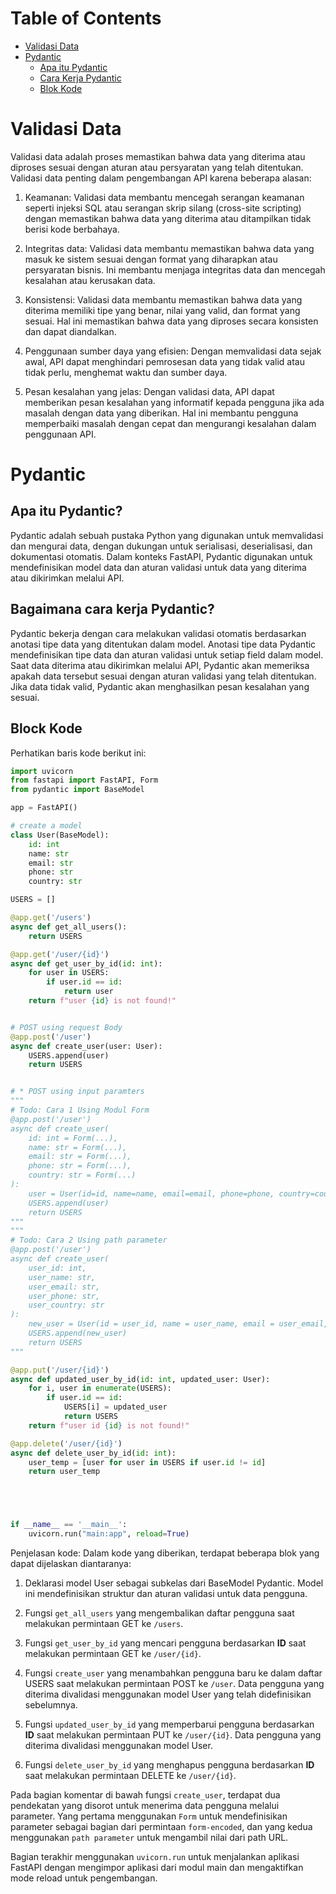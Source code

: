 # Table of Contents
- [Validasi Data](#validasi-data)
- [Pydantic](#pydantic)
    - [Apa itu Pydantic](#apa-itu-pydantic)
    - [Cara Kerja Pydantic](#bagaimana-cara-kerja-pydantic)
    - [Blok Kode](#block-kode)

# Validasi Data
Validasi data adalah proses memastikan bahwa data yang diterima atau diproses sesuai dengan aturan atau persyaratan yang telah ditentukan. Validasi data penting dalam pengembangan API karena beberapa alasan:

1. Keamanan: Validasi data membantu mencegah serangan keamanan seperti injeksi SQL atau serangan skrip silang (cross-site scripting) dengan memastikan bahwa data yang diterima atau ditampilkan tidak berisi kode berbahaya.

2. Integritas data: Validasi data membantu memastikan bahwa data yang masuk ke sistem sesuai dengan format yang diharapkan atau persyaratan bisnis. Ini membantu menjaga integritas data dan mencegah kesalahan atau kerusakan data.

3. Konsistensi: Validasi data membantu memastikan bahwa data yang diterima memiliki tipe yang benar, nilai yang valid, dan format yang sesuai. Hal ini memastikan bahwa data yang diproses secara konsisten dan dapat diandalkan.

4. Penggunaan sumber daya yang efisien: Dengan memvalidasi data sejak awal, API dapat menghindari pemrosesan data yang tidak valid atau tidak perlu, menghemat waktu dan sumber daya.

5. Pesan kesalahan yang jelas: Dengan validasi data, API dapat memberikan pesan kesalahan yang informatif kepada pengguna jika ada masalah dengan data yang diberikan. Hal ini membantu pengguna memperbaiki masalah dengan cepat dan mengurangi kesalahan dalam penggunaan API.

# Pydantic
## Apa itu Pydantic?
Pydantic adalah sebuah pustaka Python yang digunakan untuk memvalidasi dan mengurai data, dengan dukungan untuk serialisasi, deserialisasi, dan dokumentasi otomatis. Dalam konteks FastAPI, Pydantic digunakan untuk mendefinisikan model data dan aturan validasi untuk data yang diterima atau dikirimkan melalui API.

## Bagaimana cara kerja Pydantic?
Pydantic bekerja dengan cara melakukan validasi otomatis berdasarkan anotasi tipe data yang ditentukan dalam model. Anotasi tipe data Pydantic mendefinisikan tipe data dan aturan validasi untuk setiap field dalam model. Saat data diterima atau dikirimkan melalui API, Pydantic akan memeriksa apakah data tersebut sesuai dengan aturan validasi yang telah ditentukan. Jika data tidak valid, Pydantic akan menghasilkan pesan kesalahan yang sesuai.

## Block Kode
Perhatikan baris kode berikut ini:
```python
import uvicorn
from fastapi import FastAPI, Form
from pydantic import BaseModel

app = FastAPI()

# create a model
class User(BaseModel):
    id: int
    name: str
    email: str
    phone: str
    country: str

USERS = []

@app.get('/users')
async def get_all_users():
    return USERS

@app.get('/user/{id}')
async def get_user_by_id(id: int):
    for user in USERS:
        if user.id == id:
            return user
    return f"user {id} is not found!"


# POST using request Body
@app.post('/user')
async def create_user(user: User):
    USERS.append(user)
    return USERS


# * POST using input paramters
"""
# Todo: Cara 1 Using Modul Form
@app.post('/user')
async def create_user(
    id: int = Form(...),
    name: str = Form(...),
    email: str = Form(...),
    phone: str = Form(...),
    country: str = Form(...)
):
    user = User(id=id, name=name, email=email, phone=phone, country=country)
    USERS.append(user)
    return USERS
"""
"""
# Todo: Cara 2 Using path parameter
@app.post('/user')
async def create_user(
    user_id: int,
    user_name: str,
    user_email: str,
    user_phone: str,
    user_country: str
):
    new_user = User(id = user_id, name = user_name, email = user_email, phone = user_phone, country = user_country)
    USERS.append(new_user)
    return USERS
"""

@app.put('/user/{id}')
async def updated_user_by_id(id: int, updated_user: User):
    for i, user in enumerate(USERS):
        if user.id == id:
            USERS[i] = updated_user
            return USERS
    return f"user id {id} is not found!"

@app.delete('/user/{id}')
async def delete_user_by_id(id: int):
    user_temp = [user for user in USERS if user.id != id]
    return user_temp





if __name__ == '__main__':
    uvicorn.run("main:app", reload=True)
```

Penjelasan kode:
Dalam kode yang diberikan, terdapat beberapa blok yang dapat dijelaskan diantaranya:

1. Deklarasi model User sebagai subkelas dari BaseModel Pydantic. Model ini mendefinisikan struktur dan aturan validasi untuk data pengguna.

2. Fungsi `get_all_users` yang mengembalikan daftar pengguna saat melakukan permintaan GET ke `/users`.

3. Fungsi `get_user_by_id` yang mencari pengguna berdasarkan **ID** saat melakukan permintaan GET ke `/user/{id}`.

4. Fungsi `create_user` yang menambahkan pengguna baru ke dalam daftar USERS saat melakukan permintaan POST ke `/user`. Data pengguna yang diterima divalidasi menggunakan model User yang telah didefinisikan sebelumnya.

5. Fungsi `updated_user_by_id` yang memperbarui pengguna berdasarkan **ID** saat melakukan permintaan PUT ke `/user/{id}`. Data pengguna yang diterima divalidasi menggunakan model User.

6. Fungsi `delete_user_by_id` yang menghapus pengguna berdasarkan **ID** saat melakukan permintaan DELETE ke `/user/{id}`.

Pada bagian komentar di bawah fungsi `create_user`, terdapat dua pendekatan yang disorot untuk menerima data pengguna melalui parameter. Yang pertama menggunakan `Form` untuk mendefinisikan parameter sebagai bagian dari permintaan `form-encoded`, dan yang kedua menggunakan `path parameter` untuk mengambil nilai dari path URL.

Bagian terakhir menggunakan `uvicorn.run` untuk menjalankan aplikasi FastAPI dengan mengimpor aplikasi dari modul main dan mengaktifkan mode reload untuk pengembangan.
